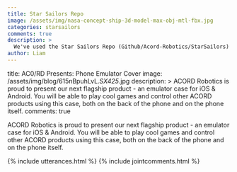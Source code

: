 ```yaml
---
title: Star Sailors Repo
image: /assets/img/nasa-concept-ship-3d-model-max-obj-mtl-fbx.jpg
categories: starsailors
comments: true
description: >
  We've used the Star Sailors Repo (Github/Acord-Robotics/StarSailors) for the past few months to catalogue the development of Stellarios. From now, that repo will only dicuss the development of the Star Sailors novella series, which will also be discussed here.
author: Liam
---
```



title: AC0/RD Presents: Phone Emulator Cover
image: /assets/img/blog/615nBpuhLvL._SX425_.jpg
description: >
  ACORD Robotics is proud to present our next flagship product - an emulator case for iOS & Android. You will be able to play cool games and control other ACORD products using this case, both on the back of the phone and on the phone itself.
comments: true  

ACORD Robotics is proud to present our next flagship product - an emulator case for iOS & Android. You will be able to play cool games and control other ACORD products using this case, both on the back of the phone and on the phone itself.

{% include utterances.html %}
{% include jointcomments.html %}
